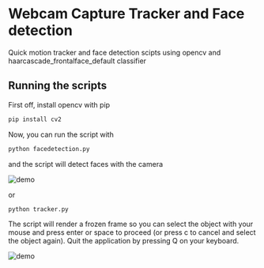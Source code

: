# Webcam Capture Tracker and Face detection

Quick motion tracker and face detection scipts using opencv and haarcascade_frontalface_default classifier

## Running the scripts

First off, install opencv with pip

```bash
pip install cv2
```

Now, you can run the script with

```bash
python facedetection.py
```

and the script will detect faces with the camera

![demo](facedetection.gif "demo")

or

```bash
python tracker.py
```

The script will render a frozen frame so you can select the object with your mouse and press enter or space to proceed (or press c to cancel and select the object again). Quit the application by pressing Q on your keyboard.

![demo](objtracker.gif "demo")
